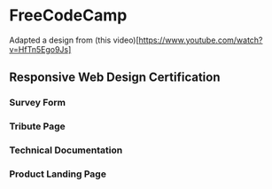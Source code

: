 # FreeCodeCamp
Adapted a design from (this video)[https://www.youtube.com/watch?v=HfTn5Ego9Js]
## Responsive Web Design Certification
### Survey Form
### Tribute Page
### Technical Documentation
### Product Landing Page